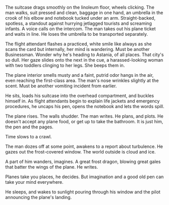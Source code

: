 The suitcase drags smoothly on the linoleum floor, wheels clicking. The man walks, suit pressed and clean, baggage in one hand, an umbrella in the crook of his elbow and notebook tucked under an arm. Straight-backed, spotless, a standout against hurrying jetlagged tourists and screaming infants. A voice calls on the intercom. The man takes out his plane ticket and waits in line. He loses the umbrella to be transported separately.

The flight attendant flashes a practiced, white smile like always as she scans the card but internally, her mind is wandering. Must be another Businessman. Wonder why he's heading to Astania, of all places. That city's so dull. Her gaze slides onto the next in the cue, a harassed-looking woman with two toddlers clinging to her legs. She beeps them in.

The plane interior smells musty and a faint, putrid odor hangs in the air, even reaching the first-class area. The man's nose wrinkles slightly at the scent. Must be another vomiting incident from earlier.

He sits, loads his suitcase into the overhead compartment, and buckles himself in. As flight attendants begin to explain life jackets and emergency procedures, he uncaps his pen, opens the notebook and lets the words spill.

The plane rises. The walls shudder. The man writes. He plans, and plots. He doesn't accept any plane food, or get up to take the bathroom. It is just him, the pen and the pages.

Time slows to a crawl.

The man dozes off at some point, awakens to a report about turbulence. He gazes out the frost-covered window. The world outside is cloud and ice.

A part of him wanders, imagines. A great frost dragon, blowing great gales that batter the wings of the plane. He writes.

Planes take you places, he decides. But imagination and a good old pen can take your mind everywhere.

He sleeps, and wakes to sunlight pouring through his window and the pilot announcing the plane's landing.
